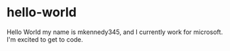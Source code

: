 # hello-world 
Hello World my name is mkennedy345, and I currently work for microsoft. I'm excited to get to code. 
